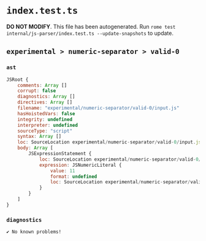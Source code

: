 # `index.test.ts`

**DO NOT MODIFY**. This file has been autogenerated. Run `rome test internal/js-parser/index.test.ts --update-snapshots` to update.

## `experimental > numeric-separator > valid-0`

### `ast`

```javascript
JSRoot {
	comments: Array []
	corrupt: false
	diagnostics: Array []
	directives: Array []
	filename: "experimental/numeric-separator/valid-0/input.js"
	hasHoistedVars: false
	integrity: undefined
	interpreter: undefined
	sourceType: "script"
	syntax: Array []
	loc: SourceLocation experimental/numeric-separator/valid-0/input.js 1:0-1:3
	body: Array [
		JSExpressionStatement {
			loc: SourceLocation experimental/numeric-separator/valid-0/input.js 1:0-1:3
			expression: JSNumericLiteral {
				value: 11
				format: undefined
				loc: SourceLocation experimental/numeric-separator/valid-0/input.js 1:0-1:3
			}
		}
	]
}
```

### `diagnostics`

```
✔ No known problems!

```
